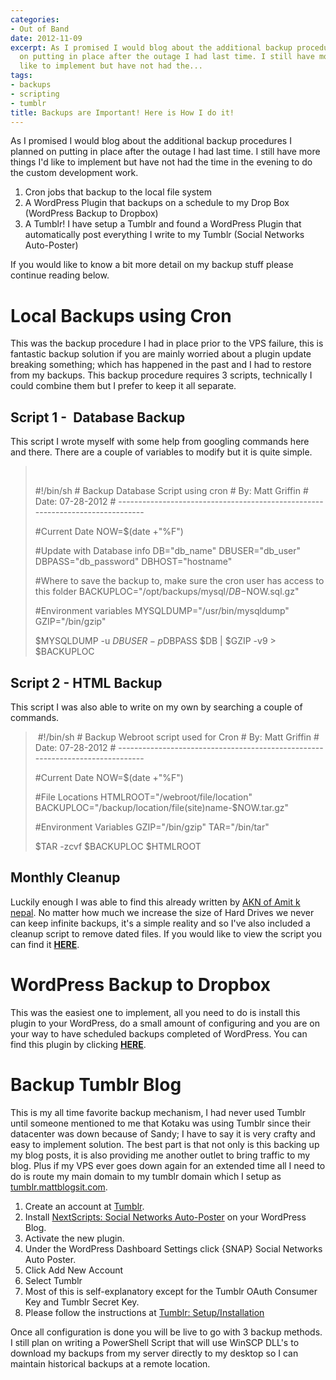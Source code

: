 ```yaml
---
categories:
- Out of Band
date: 2012-11-09
excerpt: As I promised I would blog about the additional backup procedures I planned
  on putting in place after the outage I had last time. I still have more things I'd
  like to implement but have not had the...
tags:
- backups
- scripting
- tumblr
title: Backups are Important! Here is How I do it!
---
```


As I promised I would blog about the additional backup procedures I planned on putting in place after the outage I had last time. I still have more things I'd like to implement but have not had the time in the evening to do the custom development work.

1. Cron jobs that backup to the local file system
2. A WordPress Plugin that backups on a schedule to my Drop Box (WordPress Backup to Dropbox)
3. A Tumblr! I have setup a Tumblr and found a WordPress Plugin that automatically post everything I write to my Tumblr (Social Networks Auto-Poster)

If you would like to know a bit more detail on my backup stuff please continue reading below.<!--more-->

# Local Backups using Cron

This was the backup procedure I had in place prior to the VPS failure, this is fantastic backup solution if you are mainly worried about a plugin update breaking something; which has happened in the past and I had to restore from my backups. This backup procedure requires 3 scripts, technically I could combine them but I prefer to keep it all separate.

## Script 1 -  Database Backup

This script I wrote myself with some help from googling commands here and there. There are a couple of variables to modify but it is quite simple.

>  
> 
> #!/bin/sh # Backup Database Script using cron # By: Matt Griffin # Date: 07-28-2012 # ------------------------------------------------------------------------------
> 
> #Current Date NOW=$(date +"%F")
> 
> #Update with Database info DB="db\_name" DBUSER="db\_user" DBPASS="db\_password" DBHOST="hostname"
> 
> #Where to save the backup to, make sure the cron user has access to this folder BACKUPLOC="/opt/backups/mysql/$DB-$NOW.sql.gz"
> 
> #Environment variables MYSQLDUMP="/usr/bin/mysqldump" GZIP="/bin/gzip"
> 
> $MYSQLDUMP -u $DBUSER -p$DBPASS $DB | $GZIP -v9 > $BACKUPLOC

## Script 2 - HTML Backup

This script I was also able to write on my own by searching a couple of commands.

>  #!/bin/sh # Backup Webroot script used for Cron # By: Matt Griffin # Date: 07-28-2012 # ------------------------------------------------------------------------------
> 
> #Current Date NOW=$(date +"%F")
> 
> #File Locations HTMLROOT="/webroot/file/location" BACKUPLOC="/backup/location/file(site)name-$NOW.tar.gz"
> 
> #Environment Variables GZIP="/bin/gzip" TAR="/bin/tar"
> 
> $TAR -zcvf $BACKUPLOC $HTMLROOT

## Monthly Cleanup

Luckily enough I was able to find this already written by [AKN of Amit k nepal](http://www.amitnepal.com). No matter how much we increase the size of Hard Drives we never can keep infinite backups, it's a simple reality and so I've also included a cleanup script to remove dated files. If you would like to view the script you can find it [**HERE**](http://www.amitnepal.com/shell-script-to-delete-files-and-folders-older-than-x-days/).

# WordPress Backup to Dropbox

This was the easiest one to implement, all you need to do is install this plugin to your WordPress, do a small amount of configuring and you are on your way to have scheduled backups completed of WordPress. You can find this plugin by clicking [**HERE**](http://wordpress.org/extend/plugins/wordpress-backup-to-dropbox/).

# Backup Tumblr Blog

This is my all time favorite backup mechanism, I had never used Tumblr until someone mentioned to me that Kotaku was using Tumblr since their datacenter was down because of Sandy; I have to say it is very crafty and easy to implement solution. The best part is that not only is this backing up my blog posts, it is also providing me another outlet to bring traffic to my blog. Plus if my VPS ever goes down again for an extended time all I need to do is route my main domain to my tumblr domain which I setup as [tumblr.mattblogsit.com](http://tumblr.mattblogsit.com).

1. Create an account at [Tumblr](http://www.tumblr.com).
2. Install [NextScripts: Social Networks Auto-Poster](http://wordpress.org/extend/plugins/social-networks-auto-poster-facebook-twitter-g/) on your WordPress Blog.
3. Activate the new plugin.
4. Under the WordPress Dashboard Settings click {SNAP} Social Networks Auto Poster.
5. Click Add New Account
6. Select Tumblr
7. Most of this is self-explanatory except for the Tumblr OAuth Consumer Key and Tumblr Secret Key.
8. Please follow the instructions at [Tumblr: Setup/Installation](http://www.nextscripts.com/setup-installation-tumblr-social-networks-auto-poster-wordpress/)

Once all configuration is done you will be live to go with 3 backup methods. I still plan on writing a PowerShell Script that will use WinSCP DLL's to download my backups from my server directly to my desktop so I can maintain historical backups at a remote location.
